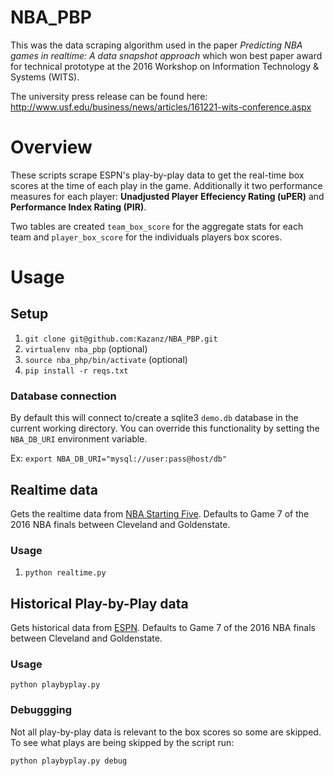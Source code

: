 # NBA_PBP

This was the data scraping algorithm used in the paper *Predicting NBA games in realtime: A data snapshot approach* which won best paper award for technical prototype at the 2016 Workshop on Information Technology & Systems (WITS).

The university press release can be found here: http://www.usf.edu/business/news/articles/161221-wits-conference.aspx

# Overview

These scripts scrape ESPN's play-by-play data to get the real-time box scores at the time of each play in the game.
Additionally it two performance measures for each player: **Unadjusted Player Effeciency Rating (uPER)** and **Performance Index Rating (PIR)**.

Two tables are created `team_box_score` for the aggregate stats for each team and `player_box_score` for the individuals players box scores.

# Usage

## Setup

1. `git clone git@github.com:Kazanz/NBA_PBP.git`
2. `virtualenv nba_pbp` (optional)
3. `source nba_php/bin/activate` (optional)
4. `pip install -r reqs.txt`

### Database connection

By default this will connect to/create a sqlite3 `demo.db` database in the current working directory.
You can override this functionality by setting the `NBA_DB_URI` environment variable.

Ex: `export NBA_DB_URI="mysql://user:pass@host/db"`

## Realtime data

Gets the realtime data from [NBA Starting Five](nbastartingfive.com).  Defaults to Game 7 of the 2016 NBA finals between Cleveland and Goldenstate.

### Usage

1. `python realtime.py`

## Historical Play-by-Play data

Gets historical data from [ESPN](http://www.espn.com/nba/playbyplay?gameId=400878160&period=2#gp-quarter-2).  Defaults to Game 7 of the 2016 NBA finals between Cleveland and Goldenstate.

### Usage

`python playbyplay.py`

### Debuggging

Not all play-by-play data is relevant to the box scores so some are skipped. To see what plays are being skipped by the script run:

`python playbyplay.py debug`
